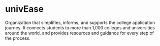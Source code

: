# univEase
Organization that simplifies, informs, and supports the college application journey. It connects students to more than 1,000 colleges and universities around the world, and provides resources and guidance for every step of the process.
